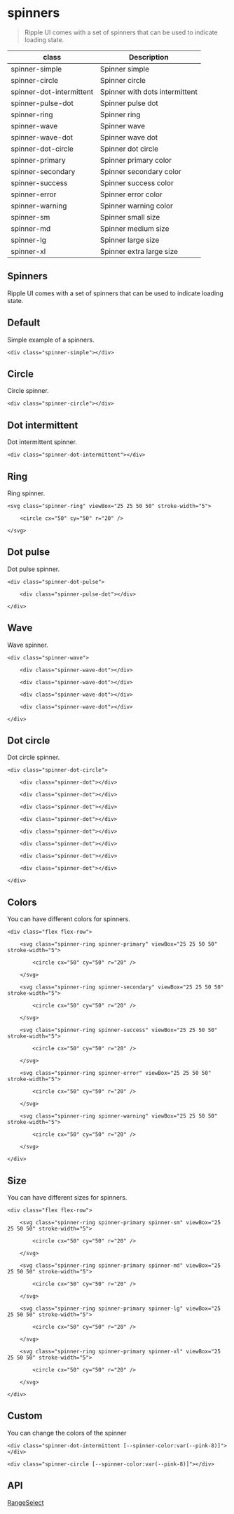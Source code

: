 # spinners

> Ripple UI comes with a set of spinners that can be used to indicate loading state.

| class                    | Description                    |
| ------------------------ | ------------------------------ |
| spinner-simple           | Spinner simple                 |
| spinner-circle           | Spinner circle                 |
| spinner-dot-intermittent | Spinner with dots intermittent |
| spinner-pulse-dot        | Spinner pulse dot              |
| spinner-ring             | Spinner ring                   |
| spinner-wave             | Spinner wave                   |
| spinner-wave-dot         | Spinner wave dot               |
| spinner-dot-circle       | Spinner dot circle             |
| spinner-primary          | Spinner primary color          |
| spinner-secondary        | Spinner secondary color        |
| spinner-success          | Spinner success color          |
| spinner-error            | Spinner error color            |
| spinner-warning          | Spinner warning color          |
| spinner-sm               | Spinner small size             |
| spinner-md               | Spinner medium size            |
| spinner-lg               | Spinner large size             |
| spinner-xl               | Spinner extra large size       |

## Spinners

Ripple UI comes with a set of spinners that can be used to indicate loading state.

## [​](#default)Default

Simple example of a spinners.

    <div class="spinner-simple"></div>

## [​](#circle)Circle

Circle spinner.

    <div class="spinner-circle"></div>

## [​](#dot-intermittent)Dot intermittent

Dot intermittent spinner.

    <div class="spinner-dot-intermittent"></div>

## [​](#ring)Ring

Ring spinner.

    <svg class="spinner-ring" viewBox="25 25 50 50" stroke-width="5">

    	<circle cx="50" cy="50" r="20" />

    </svg>

## [​](#dot-pulse)Dot pulse

Dot pulse spinner.

    <div class="spinner-dot-pulse">

    	<div class="spinner-pulse-dot"></div>

    </div>

## [​](#wave)Wave

Wave spinner.

    <div class="spinner-wave">

    	<div class="spinner-wave-dot"></div>

    	<div class="spinner-wave-dot"></div>

    	<div class="spinner-wave-dot"></div>

    	<div class="spinner-wave-dot"></div>

    </div>

## [​](#dot-circle)Dot circle

Dot circle spinner.

    <div class="spinner-dot-circle">

    	<div class="spinner-dot"></div>

    	<div class="spinner-dot"></div>

    	<div class="spinner-dot"></div>

    	<div class="spinner-dot"></div>

    	<div class="spinner-dot"></div>

    	<div class="spinner-dot"></div>

    	<div class="spinner-dot"></div>

    	<div class="spinner-dot"></div>

    </div>

## [​](#colors)Colors

You can have different colors for spinners.

    <div class="flex flex-row">

    	<svg class="spinner-ring spinner-primary" viewBox="25 25 50 50" stroke-width="5">

    		<circle cx="50" cy="50" r="20" />

    	</svg>

    	<svg class="spinner-ring spinner-secondary" viewBox="25 25 50 50" stroke-width="5">

    		<circle cx="50" cy="50" r="20" />

    	</svg>

    	<svg class="spinner-ring spinner-success" viewBox="25 25 50 50" stroke-width="5">

    		<circle cx="50" cy="50" r="20" />

    	</svg>

    	<svg class="spinner-ring spinner-error" viewBox="25 25 50 50" stroke-width="5">

    		<circle cx="50" cy="50" r="20" />

    	</svg>

    	<svg class="spinner-ring spinner-warning" viewBox="25 25 50 50" stroke-width="5">

    		<circle cx="50" cy="50" r="20" />

    	</svg>

    </div>

## [​](#size)Size

You can have different sizes for spinners.

    <div class="flex flex-row">

    	<svg class="spinner-ring spinner-primary spinner-sm" viewBox="25 25 50 50" stroke-width="5">

    		<circle cx="50" cy="50" r="20" />

    	</svg>

    	<svg class="spinner-ring spinner-primary spinner-md" viewBox="25 25 50 50" stroke-width="5">

    		<circle cx="50" cy="50" r="20" />

    	</svg>

    	<svg class="spinner-ring spinner-primary spinner-lg" viewBox="25 25 50 50" stroke-width="5">

    		<circle cx="50" cy="50" r="20" />

    	</svg>

    	<svg class="spinner-ring spinner-primary spinner-xl" viewBox="25 25 50 50" stroke-width="5">

    		<circle cx="50" cy="50" r="20" />

    	</svg>

    </div>

## [​](#custom)Custom

You can change the colors of the spinner

    <div class="spinner-dot-intermittent [--spinner-color:var(--pink-8)]"></div>

    <div class="spinner-circle [--spinner-color:var(--pink-8)]"></div>

## [​](#api)API

[Range](/docs/components/range)[Select](/docs/components/select)
